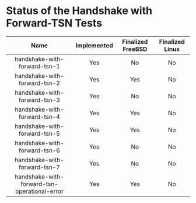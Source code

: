 # Status of the Handshake with Forward-TSN Tests

| Name                                           | Implemented   | Finalized FreeBSD   | Finalized Linux   |
| :--------------------------------------------: | :-----------: | :-----------------: | :---------------: |
| handshake-with-forward-tsn-1                   | Yes           | No                  | No                |
| handshake-with-forward-tsn-2                   | Yes           | Yes                 | No                |
| handshake-with-forward-tsn-3                   | Yes           | No                  | No                |
| handshake-with-forward-tsn-4                   | Yes           | Yes                 | No                |
| handshake-with-forward-tsn-5                   | Yes           | Yes                 | No                |
| handshake-with-forward-tsn-6                   | Yes           | No                  | No                |
| handshake-with-forward-tsn-7                   | Yes           | No                  | No                |
| handshake-with-forward-tsn-operational-error   | Yes           | Yes                 | No                |
